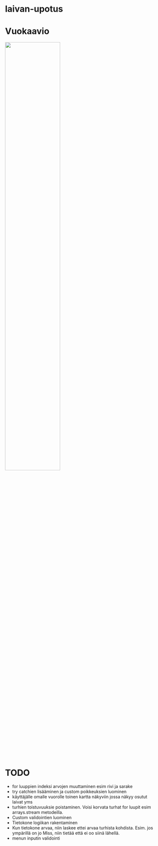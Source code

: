 # laivan-upotus
# Vuokaavio

<img width=60% src="https://github.com/miikaran/laivan-upotus/assets/88707539/98eca324-80fb-44a1-a2f1-9532d4112f3a">



# TODO
- for luuppien indeksi arvojen muuttaminen esim rivi ja sarake
- try catchien lisääminen ja custom poikkeuksien luominen
- käyttäjälle omalle vuorolle toinen kartta näkyviin jossa näkyy osutut laivat yms
- turhien toistuvuuksie poistaminen. Voisi korvata turhat for luupit esim arrays.stream metodeilla.
- Custom validointien luominen
- Tietokone logiikan rakentaminen
- Kun tietokone arvaa, niin laskee ettei arvaa turhista kohdista. Esim. jos ympärillä on jo Miss, niin tietää että ei oo siinä lähellä.
- menun inputin validointi
